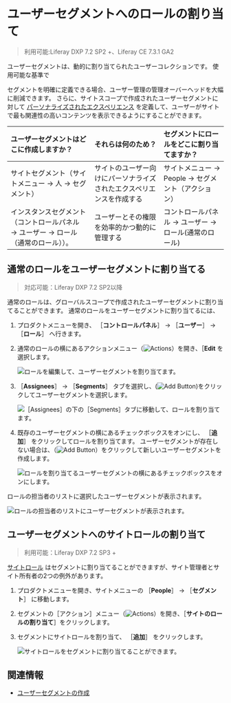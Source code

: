 # ユーザーセグメントへのロールの割り当て

> 利用可能:Liferay DXP 7.2 SP2 +、Liferay CE 7.3.1 GA2

ユーザーセグメントは、動的に割り当てられたユーザーコレクションです。 使用可能な基準</a>で

セグメントを明確に定義できる場合、ユーザー管理の管理オーバーヘッドを大幅に削減できます。 さらに、サイトスコープで作成されたユーザーセグメントに対して [パーソナライズされたエクスペリエンス](../../site-building/personalizing-site-experience/personalizing-site-experience.md) を定義して、ユーザーがサイトで最も関連性の高いコンテンツを表示できるようにすることができます。</p> 

| ユーザーセグメントはどこに作成しますか？                                   | それらは何のため？                          | セグメントにロールをどこに割り当てますか？                     |
| :--- | :--- | :--- |
| サイトセグメント（サイトメニュー &rarr; 人 &rarr; セグメント）                | サイトのユーザー向けにパーソナライズされたエクスペリエンスを作成する | サイトメニュー &rarr; People &rarr; セグメント（アクション） |
| インスタンスセグメント（コントロールパネル &rarr; ユーザー &rarr; ロール（通常のロール））。 | ユーザーとその権限を効率的かつ動的に管理する             | コントロールパネル &rarr; ユーザー &rarr; ロール(通常のロール)  |




<a name="通常のロールをユーザーセグメントに割り当てる" />

## 通常のロールをユーザーセグメントに割り当てる



> 対応可能：Liferay DXP 7.2 SP2以降

通常のロールは、グローバルスコープで作成されたユーザーセグメントに割り当てることができます。 通常のロールをユーザーセグメントに割り当てるには、

1. プロダクトメニューを開き、 ［**コントロールパネル**］ &rarr; ［**ユーザー**］ &rarr; ［**ロール**］ へ行きます。

1. 通常のロールの横にあるアクションメニュー（![Actions](../../images/icon-actions.png)）を開き、［**Edit** を選択します。
   
   ![ロールを編集して、ユーザーセグメントを割り当てます。](./assigning-roles-to-user-segments/images/01.png)

1. ［**Assignees**］ &rarr; ［**Segments**］ タブを選択し、(![Add Button](../../images/icon-add.png))をクリックしてユーザーセグメントを選択します。
   
   ![［Assignees］の下の［Segments］タブに移動して、ロールを割り当てます。](./assigning-roles-to-user-segments/images/02.png)

1. 既存のユーザーセグメントの横にあるチェックボックスをオンにし、 ［**追加**］ をクリックしてロールを割り当てます。 ユーザーセグメントが存在しない場合は、（![Add Button](../../images/icon-add.png)）をクリックして新しいユーザーセグメントを作成します。
   
   ![ロールを割り当てるユーザーセグメントの横にあるチェックボックスをオンにします。](./assigning-roles-to-user-segments/images/03.png)

ロールの担当者のリストに選択したユーザーセグメントが表示されます。

![ロールの担当者のリストにユーザーセグメントが表示されます。](./assigning-roles-to-user-segments/images/04.png)



<a name="ユーザーセグメントへのサイトロールの割り当て" />

## ユーザーセグメントへのサイトロールの割り当て



> 利用可能：Liferay DXP 7.2 SP3 +

[サイトロール](./understanding-roles-and-permissions.md) はセグメントに割り当てることができますが、サイト管理者とサイト所有者の2つの例外があります。

1. プロダクトメニューを開き、サイトメニューの ［**People**］ &rarr; ［**セグメント**］ に移動します。

1. セグメントの［アクション］メニュー（![Actions](../../images/icon-actions.png)）を開き、［**サイトのロールの割り当て**］をクリックします。

1. セグメントにサイトロールを割り当て、 ［**追加**］ をクリックします。
   
   ![サイトロールをセグメントに割り当てることができます。](./assigning-roles-to-user-segments/images/05.png)



<a name="関連情報" />

## 関連情報

* [ユーザーセグメントの作成](../../site-building/personalizing-site-experience/segmentation/creating-and-managing-user-segments.md)
